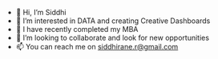 - 👋 Hi, I’m Siddhi
- 👀 I’m interested in DATA and creating Creative Dashboards 
- 🌱 I have recently completed my MBA 
- 💞️ I’m looking to collaborate and look for new opportunities
- 📫 You can reach me on siddhirane.r@gmail.com

<!---
Sidrane6/Sidrane6 is a ✨ special ✨ repository because its `README.md` (this file) appears on your GitHub profile.
You can click the Preview link to take a look at your changes.
--->
